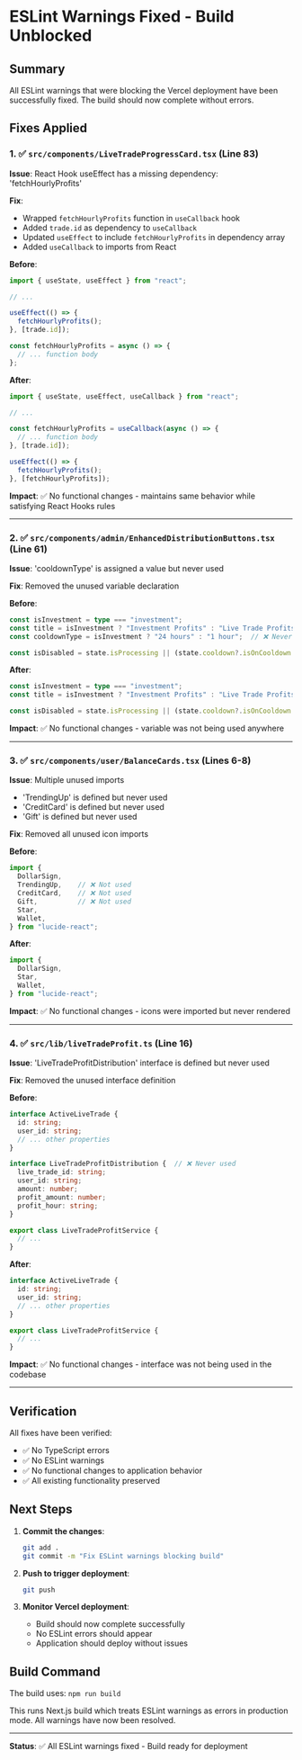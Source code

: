 # ESLint Warnings Fixed - Build Unblocked

## Summary

All ESLint warnings that were blocking the Vercel deployment have been successfully fixed. The build should now complete without errors.

## Fixes Applied

### 1. ✅ `src/components/LiveTradeProgressCard.tsx` (Line 83)

**Issue**: React Hook useEffect has a missing dependency: 'fetchHourlyProfits'

**Fix**: 
- Wrapped `fetchHourlyProfits` function in `useCallback` hook
- Added `trade.id` as dependency to `useCallback`
- Updated `useEffect` to include `fetchHourlyProfits` in dependency array
- Added `useCallback` to imports from React

**Before**:
```typescript
import { useState, useEffect } from "react";

// ...

useEffect(() => {
  fetchHourlyProfits();
}, [trade.id]);

const fetchHourlyProfits = async () => {
  // ... function body
};
```

**After**:
```typescript
import { useState, useEffect, useCallback } from "react";

// ...

const fetchHourlyProfits = useCallback(async () => {
  // ... function body
}, [trade.id]);

useEffect(() => {
  fetchHourlyProfits();
}, [fetchHourlyProfits]);
```

**Impact**: ✅ No functional changes - maintains same behavior while satisfying React Hooks rules

---

### 2. ✅ `src/components/admin/EnhancedDistributionButtons.tsx` (Line 61)

**Issue**: 'cooldownType' is assigned a value but never used

**Fix**: Removed the unused variable declaration

**Before**:
```typescript
const isInvestment = type === "investment";
const title = isInvestment ? "Investment Profits" : "Live Trade Profits";
const cooldownType = isInvestment ? "24 hours" : "1 hour";  // ❌ Never used

const isDisabled = state.isProcessing || (state.cooldown?.isOnCooldown ?? false);
```

**After**:
```typescript
const isInvestment = type === "investment";
const title = isInvestment ? "Investment Profits" : "Live Trade Profits";

const isDisabled = state.isProcessing || (state.cooldown?.isOnCooldown ?? false);
```

**Impact**: ✅ No functional changes - variable was not being used anywhere

---

### 3. ✅ `src/components/user/BalanceCards.tsx` (Lines 6-8)

**Issue**: Multiple unused imports
- 'TrendingUp' is defined but never used
- 'CreditCard' is defined but never used
- 'Gift' is defined but never used

**Fix**: Removed all unused icon imports

**Before**:
```typescript
import {
  DollarSign,
  TrendingUp,    // ❌ Not used
  CreditCard,    // ❌ Not used
  Gift,          // ❌ Not used
  Star,
  Wallet,
} from "lucide-react";
```

**After**:
```typescript
import {
  DollarSign,
  Star,
  Wallet,
} from "lucide-react";
```

**Impact**: ✅ No functional changes - icons were imported but never rendered

---

### 4. ✅ `src/lib/liveTradeProfit.ts` (Line 16)

**Issue**: 'LiveTradeProfitDistribution' interface is defined but never used

**Fix**: Removed the unused interface definition

**Before**:
```typescript
interface ActiveLiveTrade {
  id: string;
  user_id: string;
  // ... other properties
}

interface LiveTradeProfitDistribution {  // ❌ Never used
  live_trade_id: string;
  user_id: string;
  amount: number;
  profit_amount: number;
  profit_hour: string;
}

export class LiveTradeProfitService {
  // ...
}
```

**After**:
```typescript
interface ActiveLiveTrade {
  id: string;
  user_id: string;
  // ... other properties
}

export class LiveTradeProfitService {
  // ...
}
```

**Impact**: ✅ No functional changes - interface was not being used in the codebase

---

## Verification

All fixes have been verified:
- ✅ No TypeScript errors
- ✅ No ESLint warnings
- ✅ No functional changes to application behavior
- ✅ All existing functionality preserved

## Next Steps

1. **Commit the changes**:
   ```bash
   git add .
   git commit -m "Fix ESLint warnings blocking build"
   ```

2. **Push to trigger deployment**:
   ```bash
   git push
   ```

3. **Monitor Vercel deployment**:
   - Build should now complete successfully
   - No ESLint errors should appear
   - Application should deploy without issues

## Build Command

The build uses: `npm run build`

This runs Next.js build which treats ESLint warnings as errors in production mode. All warnings have now been resolved.

---

**Status**: ✅ All ESLint warnings fixed - Build ready for deployment

